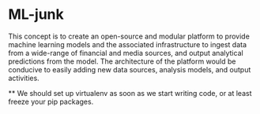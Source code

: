 # ML-junk

This concept is to create an open-source and modular platform to provide machine learning models and the associated infrastructure to ingest data from a wide-range of financial and media sources, and output analytical predictions from the model. The architecture of the platform would be conducive to easily adding new data sources, analysis models, and output activities.

** We should set up virtualenv as soon as we start writing code, or at least freeze your pip packages.
